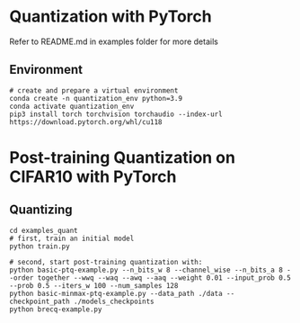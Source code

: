 # Quantization with PyTorch

Refer to README.md in examples folder for more details

## Environment

```
# create and prepare a virtual environment
conda create -n quantization_env python=3.9
conda activate quantization_env
pip3 install torch torchvision torchaudio --index-url https://download.pytorch.org/whl/cu118
```

# Post-training Quantization on CIFAR10 with PyTorch

## Quantizing

```
cd examples_quant
# first, train an initial model
python train.py

# second, start post-training quantization with:
python basic-ptq-example.py --n_bits_w 8 --channel_wise --n_bits_a 8 --order together --wwq --waq --awq --aaq --weight 0.01 --input_prob 0.5 --prob 0.5 --iters_w 100 --num_samples 128
python basic-minmax-ptq-example.py --data_path ./data --checkpoint_path ./models_checkpoints
python brecq-example.py
```
